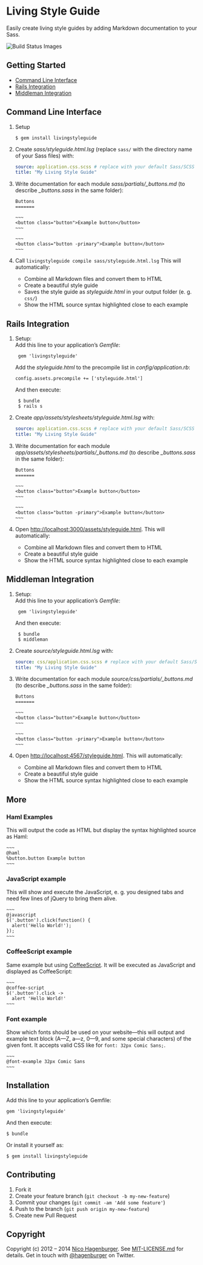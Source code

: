 # Living Style Guide

Easily create living style guides by adding Markdown documentation to
your Sass.

![Build Status Images](https://travis-ci.org/hagenburger/livingstyleguide.png)


## Getting Started

* [Command Line Interface](#command-line-interface)
* [Rails Integration](#rails-integration)
* [Middleman Integration](#middleman-integration)


## Command Line Interface

1) Setup
   ```
   $ gem install livingstyleguide
   ```

2) Create *_sass/styleguide.html.lsg_* (replace `sass/` with the directory name of your Sass files) with:
   ``` yaml
   source: application.css.scss # replace with your default Sass/SCSS file name
   title: "My Living Style Guide"
   ```

3) Write documentation for each module *sass/partials/_buttons.md* (to describe *_buttons.sass* in the same folder):

       Buttons
       =======

       ~~~
       <button class="button">Example button</button>
       ~~~ 

       ~~~
       <button class="button -primary">Example button</button>
       ~~~ 

4) Call `livingstyleguide compile sass/styleguide.html.lsg`
   This will automatically:
   * Combine all Markdown files and convert them to HTML
   * Create a beautiful style guide
   * Saves the style guide as _styleguide.html_ in your output folder (e. g. `css/`)
   * Show the HTML source syntax highlighted close to each example


## Rails Integration

1) Setup:  
   Add this line to your application’s _Gemfile_:

   ```
    gem 'livingstyleguide'
   ```

   Add the _styleguide.html_ to the precompile list in _config/application.rb_:
   
   ```
   config.assets.precompile += ['styleguide.html']
   ```
   
   And then execute:

   ```
    $ bundle
    $ rails s
   ```

2) Create *_app/assets/stylesheets/styleguide.html.lsg_* with:
   ``` yaml
   source: application.css.scss # replace with your default Sass/SCSS file name
   title: "My Living Style Guide"
   ```

3) Write documentation for each module *app/assets/stylesheets/partials/_buttons.md* (to describe *_buttons.sass* in the same folder):

       Buttons
       =======

       ~~~
       <button class="button">Example button</button>
       ~~~ 

       ~~~
       <button class="button -primary">Example button</button>
       ~~~ 

4) Open <http://localhost:3000/assets/styleguide.html>.
   This will automatically:
   * Combine all Markdown files and convert them to HTML
   * Create a beautiful style guide
   * Show the HTML source syntax highlighted close to each example


## Middleman Integration

1) Setup:  
   Add this line to your application’s _Gemfile_:

   ```
    gem 'livingstyleguide'
   ```

   And then execute:

   ```
    $ bundle
    $ middleman
   ```

2) Create *_source/styleguide.html.lsg_* with:
   ``` yaml
   source: css/application.css.scss # replace with your default Sass/SCSS file name
   title: "My Living Style Guide"
   ```

3) Write documentation for each module *source/css/partials/_buttons.md* (to describe *_buttons.sass* in the same folder):

       Buttons
       =======

       ~~~
       <button class="button">Example button</button>
       ~~~ 

       ~~~
       <button class="button -primary">Example button</button>
       ~~~ 

4) Open <http://localhost:4567/styleguide.html>.
   This will automatically:
   * Combine all Markdown files and convert them to HTML
   * Create a beautiful style guide
   * Show the HTML source syntax highlighted close to each example


## More

### Haml Examples

This will output the code as HTML but display the syntax highlighted
source as Haml:

    ~~~
    @haml
    %button.button Example button
    ~~~


### JavaScript example

This will show and execute the JavaScript, e. g. you designed tabs and
need few lines of jQuery to bring them alive.

    ~~~
    @javascript
    $('.button').click(function() {
      alert('Hello World!');
    });
    ~~~


### CoffeeScript example

Same example but using [CoffeeScript](http://coffeescript.org). It will be
executed as JavaScript and displayed as CoffeeScript:

    ~~~
    @coffee-script
    $('.button').click ->
      alert 'Hello World!'
    ~~~


### Font example

Show which fonts should be used on your website—this will output and example text block (A—Z, a—z, 0—9, and some special characters) of the given font. It accepts valid CSS like for `font: 32px Comic Sans;`.

    ~~~
    @font-example 32px Comic Sans
    ~~~


## Installation

Add this line to your application’s Gemfile:

    gem 'livingstyleguide'

And then execute:

    $ bundle

Or install it yourself as:

    $ gem install livingstyleguide


## Contributing

1. Fork it
2. Create your feature branch (`git checkout -b my-new-feature`)
3. Commit your changes (`git commit -am 'Add some feature'`)
4. Push to the branch (`git push origin my-new-feature`)
5. Create new Pull Request


## Copyright

Copyright (c) 2012 – 2014 [Nico Hagenburger](http://www.hagenburger.net).
See [MIT-LICENSE.md](MIT-LICENSE.md) for details.
Get in touch with [@hagenburger](http://twitter.com/hagenburger) on Twitter.
